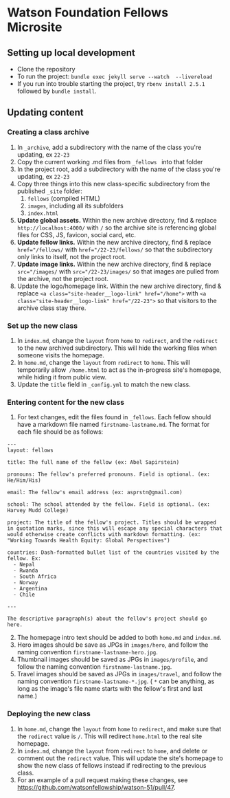 # Watson Foundation Fellows Microsite

## Setting up local development

- Clone the repository
- To run the project: `bundle exec jekyll serve --watch  --livereload`
- If you run into trouble starting the project, try `rbenv install 2.5.1` followed by `bundle install`.

## Updating content 

### Creating a class archive

1. In `_archive`, add a subdirectory with the name of the class you're updating, ex `22-23`
2. Copy the current working .md files from `_fellows ` into that folder
3.  In the project root, add a subdirectory with the name of the class you're updating, ex `22-23`
4. Copy three things into this new class-specific subdirectory from the published `_site` folder:
   1. `fellows`  (compiled HTML)
   2. `images`, including all its subfolders
   3. `index.html`
5. **Update global assets.** Within the new archive directory, find & replace `http://localhost:4000/` with `/` so the archive site is referencing global files for CSS, JS, favicon, social card, etc.
6. **Update fellow links.** Within the new archive directory, find & replace `href="/fellows/` with `href="/22-23/fellows/` so that the subdirectory only links to itself, not the project root.
7. **Update image links.** Within the new archive directory, find & replace `src="/images/` with `src="/22-23/images/` so that images are pulled from the archive, not the project root.
8. Update the logo/homepage link. Within the new archive directory, find & replace `<a class="site-header__logo-link" href="/home">` with `<a class="site-header__logo-link" href="/22-23">` so that visitors to the archive class stay there.



### Set up the new class

1. In `index.md`, change the `layout` from `home` to `redirect`, and the `redirect` to the new archived subdirectory. This will hide the working files when someone visits the homepage.
2. In `home.md`, change the `layout` from `redirect` to `home`. This will temporarily allow` /home.html` to act as the in-progress site's homepage, while hiding it from public view.
3. Update the `title` field in `_config.yml` to match the new class.



### Entering content for the new class

1. For text changes, edit the files found in `_fellows`. Each fellow should have a markdown file named `firstname-lastname.md`. The format for each file should be as follows:

```
---
layout: fellows

title: The full name of the fellow (ex: Abel Sapirstein)

pronouns: The fellow's preferred pronouns. Field is optional. (ex: He/Him/His)

email: The fellow's email address (ex: asprstn@gmail.com)

school: The school attended by the fellow. Field is optional. (ex: Harvey Mudd College)

project: The title of the fellow's project. Titles should be wrapped in quotation marks, since this will escape any special characters that would otherwise create conflicts with markdown formatting. (ex: "Working Towards Health Equity: Global Perspectives")

countries: Dash-formatted bullet list of the countries visited by the fellow. Ex:
  - Nepal
  - Rwanda
  - South Africa
  - Norway
  - Argentina
  - Chile

---

The descriptive paragraph(s) about the fellow's project should go here.
```

2. The homepage intro text should be added to both `home.md` and `index.md`. 
3. Hero images should be save as JPGs in `images/hero`, and follow the naming convention `firstname-lastname-hero.jpg`.
4. Thumbnail images should be saved as JPGs in `images/profile`, and follow the naming convention `firstname-lastname.jpg`. 
5. Travel images should be saved as JPGs in `images/travel`, and follow the naming convention `firstname-lastname-*.jpg`. ( `*` can be anything, as long as the image's file name starts with the fellow's first and last name.)



### Deploying the new class

1. In `home.md`, change the `layout` from `home` to `redirect`, and make sure that the `redirect` value is `/`. This will redirect `home.html` to the real site homepage.
2. In `index.md`, change the `layout` from `redirect` to `home`, and delete or comment out the `redirect` value. This will update the site's homepage to show the new class of fellows instead if redirecting to the previous class.
3. For an example of a pull request making these changes, see https://github.com/watsonfellowship/watson-51/pull/47.